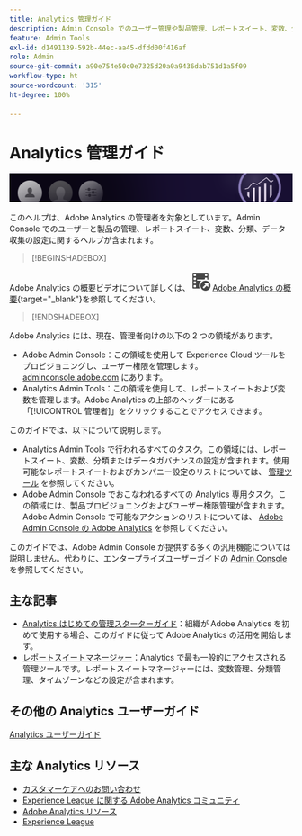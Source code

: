 ```yaml
---
title: Analytics 管理ガイド
description: Admin Console でのユーザー管理や製品管理、レポートスイート、変数、分類、データ収集の設定など、Adobe Analytics 管理者向けの管理ヘルプです。
feature: Admin Tools
exl-id: d1491139-592b-44ec-aa45-dfdd00f416af
role: Admin
source-git-commit: a90e754e50c0e7325d20a0a9436dab751d1a5f09
workflow-type: ht
source-wordcount: '315'
ht-degree: 100%

---
```


# Analytics 管理ガイド

![バナー](/assets/doc_banner_admin.png)

このヘルプは、Adobe Analytics の管理者を対象としています。Admin Console でのユーザーと製品の管理、レポートスイート、変数、分類、データ収集の設定に関するヘルプが含まれます。 


>[!BEGINSHADEBOX]

Adobe Analytics の概要ビデオについて詳しくは、![VideoCheckedOut](/help/assets/icons/VideoCheckedOut.svg) [Adobe Analytics の概要](https://video.tv.adobe.com/v/27429?quality=12&learn=on){target="_blank"}を参照してください。

>[!ENDSHADEBOX]

Adobe Analytics には、現在、管理者向けの以下の 2 つの領域があります。

* Adobe Admin Console：この領域を使用して Experience Cloud ツールをプロビジョニングし、ユーザー権限を管理します。[adminconsole.adobe.com](https://adminconsole.adobe.com) にあります。
* Analytics Admin Tools：この領域を使用して、レポートスイートおよび変数を管理します。Adobe Analytics の上部のヘッダーにある「[!UICONTROL 管理者]」をクリックすることでアクセスできます。

このガイドでは、以下について説明します。

* Analytics Admin Tools で行われるすべてのタスク。この領域には、レポートスイート、変数、分類またはデータガバナンスの設定が含まれます。使用可能なレポートスイートおよびカンパニー設定のリストについては、 [管理ツール](admin/c-admin-tools.md) を参照してください。
* Adobe Admin Console でおこなわれるすべての Analytics 専用タスク。この領域には、製品プロビジョニングおよびユーザー権限管理が含まれます。Adobe Admin Console で可能なアクションのリストについては、 [Adobe Admin Console の Adobe Analytics](admin-console/home.md) を参照してください。

このガイドでは、Adobe Admin Console が提供する多くの汎用機能については説明しません。代わりに、エンタープライズユーザーガイドの [Admin Console](https://helpx.adobe.com/jp/enterprise/using/admin-console.html) を参照してください。

## 主な記事

* [Analytics はじめての管理スターターガイド](admin-console/first-admin-guide.md)：組織が Adobe Analytics を初めて使用する場合、このガイドに従って Adobe Analytics の活用を開始します。
* [レポートスイートマネージャー](admin/c-manage-report-suites/report-suites-admin.md)：Analytics で最も一般的にアクセスされる管理ツールです。レポートスイートマネージャーには、変数管理、分類管理、タイムゾーンなどの設定が含まれます。

## その他の Analytics ユーザーガイド

[Analytics ユーザーガイド](https://experienceleague.adobe.com/docs/analytics.html?lang=ja)

## 主な Analytics リソース

* [カスタマーケアへのお問い合わせ](https://experienceleague.adobe.com/?support-solution=Analytics#support)
* [Experience League に関する Adobe Analytics コミュニティ](https://experienceleaguecommunities.adobe.com/t5/adobe-analytics/ct-p/adobe-analytics-community?profile.language=ja)
* [Adobe Analytics リソース](https://experienceleaguecommunities.adobe.com/t5/adobe-analytics-discussions/adobe-analytics-resources/m-p/276666?profile.language=ja)
* [Experience League](https://landing.adobe.com/experience-league/)
